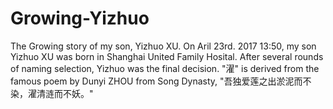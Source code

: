 # Growing-Yizhuo
The Growing story of my son, Yizhuo XU. 
On Aril 23rd. 2017 13:50, my son Yizhuo XU was born in Shanghai United Family Hosital. After several rounds of naming selection, Yizhuo 
was the final decision. "濯" is derived from the famous poem by Dunyi ZHOU from Song Dynasty, "吾独爱莲之出淤泥而不染，濯清涟而不妖。"

